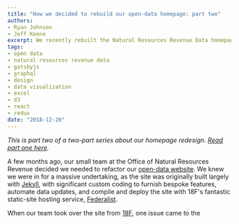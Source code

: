 ```yaml
---
title: "How we decided to rebuild our open-data homepage: part two"
authors:
- Ryan Johnson
- Jeff Keene
excerpt: We recently rebuilt the Natural Resources Revenue Data homepage. In our second post about the rebuild, we share how we converted the homepage to GatsbyJS with React/Redux, GraphQL, and D3 to visualize data sourced from Excel files.
tags:
- open data
- natural resources revenue data
- gatsbyjs
- graphql
- design
- data visualization
- excel
- d3
- react
- redux
date: "2018-12-20"
---
```


_This is part two of a two-part series about our homepage redesign. [Read part one here](/homepage-revamp/)._

A few months ago, our small team at the Office of Natural Resources Revenue decided we needed to refactor our [open-data website](https://revenuedata.doi.gov/). We knew we were in for a massive undertaking, as the site was originally built largely with [Jekyll](https://jekyllrb.com/), with significant custom coding to furnish bespoke features, automate data updates, and compile and deploy the site with 18F's fantastic static-site hosting service, [Federalist](https://federalist.18f.gov/).

When our team took over the site from [18F](https://18f.gsa.gov/), one issue came to the 
